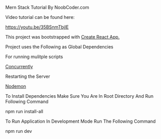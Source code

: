 Mern Stack Tutorial By NoobCoder.com

Video tutorial can be found here:

https://youtu.be/35BSnmTbjlE

This project was bootstrapped with [Create React App.](https://github.com/facebook/create-react-app)

Project uses the Following as Global Dependencies

For running mulitple scripts

[Concurrently](https://www.npmjs.com/package/concurrently)

Restarting the Server

[Nodemon](https://www.npmjs.com/package/nodemon)

To Install Dependencies Make Sure You Are In Root Directory And Run Following Command

npm run install-all

To Run Application In Development Mode Run The Following Command

npm run dev
